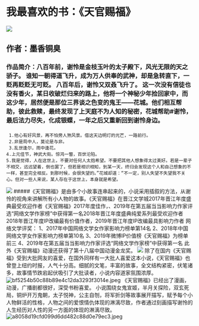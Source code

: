 #  我最喜欢的书：《天官赐福》
  ![](C:\Users\24019\Pictures\QQ图片20231123092927.jpg)
 ## 作者：墨香铜臭                                                         
### 作品简介：八百年前，谢怜是金枝玉叶的太子殿下，风光无限的天之骄子。 谁知一朝得道飞升，成为万人供奉的武神，却是急转直下，一贬再贬贬无可贬。 八百年后，谢怜又双叒飞升了。 这一次没有信徒也没有香火，某日收破烂归来的路上，他将一个神秘少年捡回家中，而这少年，居然便是那位三界谈之色变的鬼王——花城。他们相互帮助，彼此救赎，最终发现了上天庭不为人知的秘密，花城帮助#谢怜，最后法力尽失，化成银蝶，一年之后又重新回到谢怜身边。
  #### 
     1.他心有好风景，再不怕旁人煞风景。借这天边明灯的光芒，一路前行。
     2.非是局中人，莫论是与非。
     3.乱世逢尔，雨中逢花。
    4.上元佳节，神武大街。惊鸿一瞥，百世沦陷。
    5.我是觉得，人在这世上，不要对任何人太抱希望。不要把其他人想象得太过美好。若是一辈子不相交，远远望着，倒也罢了，但若是相识相知，到某一天，终归会发现这个人和自己想象的不一样，甚至完全相反。到那时候，会很失望的。”花城却道：“不一定，别人失望不失望我不关心。但对一些人来说，某人存在于这世上，本身就是希望。
 ![](C:\Users\24019\Pictures\QQ图片20231123092909.jpg)
 #####《天官赐福》是由多个小故事连串起来的，小说采用插叙的方法，从谢怜的视角来讲解所有小人物的故事。《天官赐福》在晋江文学城2017年晋江年度盛典最受欢迎作者《天官赐福》2017年度佳作，、2019年在第五届当当影响力作家评选“网络文学作家榜”中获得第一名2018年晋江年度盛典纯爱系列最受欢迎作者2018年晋江年度IP改编最有价值作者，2019年晋江年度IP改编最具影响力作者
网络文学评奖：
1、2017年中国网络文学女作家影响力榜单第14名
2、2018年中国网络文学女作家影响力榜单第10名
3、2019年微博IP价值榜《天官赐福》为榜单前三
4、2019年在第五届当当影响力作家评选“网络文学作家榜”中获得第一名
此外《天官赐福》动漫还获得了第十八届中国动漫金龙奖。
![](C:\Users\24019\Pictures\QQ图片20231123161757.jpg)
除了在国内《天官赐福》受到大批网友的喜爱，在国外同样有一大批人喜爱这本小说，《天官赐福》也曾登上纽约时报，人气十分高。细腻的文笔，丰富的故事，全文结构紧密，伏笔诸多，故事情节跌宕起伏吸引了大批读者，小说内容道家氛围浓厚。
![bf5254b50c88b89e4c12da3293f3014e.jpeg](en-resource://database/554:0)
《天官赐福》已经出了漫画，动漫，广播剧都很好，深受书粉喜爱。
小说围绕女鬼宣姬，半月关探险，双玄死局，铜炉开万鬼朝，太子悦神，公主自刎，将军折剑等故事展开描写，赋予每个小人物鲜活的性格，人物之间的爱恨情仇体现的淋漓尽致，作者通过刻画描写谢怜的人生经历对人性的另一方面的体现的淋漓尽致。
![a8058d19cfd099d6dd482c88d0e79ec3.jpeg](en-resource://database/558:0)